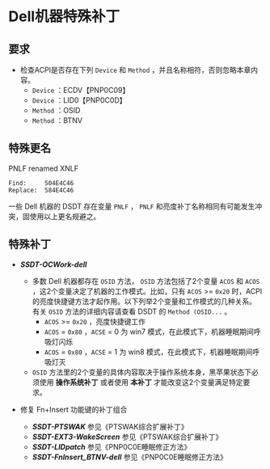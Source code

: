 # Dell机器特殊补丁

## 要求

- 检查ACPI是否存在下列 `Device` 和 `Method` ，并且名称相符，否则忽略本章内容。
  - `Device` ：ECDV【PNP0C09】
  - `Device` ：LID0【PNP0C0D】
  - `Method` ：OSID
  - `Method` ：BTNV

## 特殊更名

PNLF renamed XNLF

```text
Find:     504E4C46
Replace:  584E4C46
```

一些 Dell 机器的 DSDT 存在变量 `PNLF` ， `PNLF` 和亮度补丁名称相同有可能发生冲突，固使用以上更名规避之。

## 特殊补丁

- ***SSDT-OCWork-dell*** 
  - 多数 Dell 机器都存在 `OSID` 方法， `OSID` 方法包括了2个变量 `ACOS` 和 `ACOS` ，这2个变量决定了机器的工作模式。比如，只有 `ACOS` >= `0x20` 时，ACPI 的亮度快捷键方法才起作用。以下列举2个变量和工作模式的几种关系。有关 `OSID` 方法的详细内容请查看 DSDT 的 `Method (OSID...` 。
    - `ACOS` >= `0x20` ，亮度快捷键工作
    - `ACOS` = `0x80` ，`ACSE` = 0 为 win7 模式，在此模式下，机器睡眠期间呼吸灯闪烁
    - `ACOS` = `0x80` ，`ACSE` = 1 为 win8 模式，在此模式下，机器睡眠期间呼吸灯灭
  - `OSID` 方法里的2个变量的具体内容取决于操作系统本身，黑苹果状态下必须使用 **操作系统补丁** 或者使用 **本补丁** 才能改变这2个变量满足特定要求。

- 修复 Fn+Insert 功能键的补丁组合
  
  - ***SSDT-PTSWAK***   参见《PTSWAK综合扩展补丁》
  - ***SSDT-EXT3-WakeScreen***   参见《PTSWAK综合扩展补丁》
  - ***SSDT-LIDpatch***   参见《PNP0C0E睡眠修正方法》
  - ***SSDT-FnInsert_BTNV-dell***   参见《PNP0C0E睡眠修正方法》
